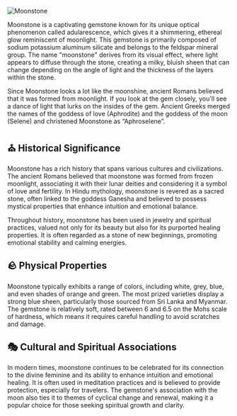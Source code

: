 ![Moonstone](https://img1.tucang.cc/api/image/show/866691c4462ffcf585df787d0c60d6d2)

Moonstone is a captivating gemstone known for its unique optical phenomenon called adularescence, which gives it a shimmering, ethereal glow reminiscent of moonlight. This gemstone is primarily composed of sodium potassium aluminum silicate and belongs to the feldspar mineral group. The name "moonstone" derives from its visual effect, where light appears to diffuse through the stone, creating a milky, bluish sheen that can change depending on the angle of light and the thickness of the layers within the stone.

Since Moonstone looks a lot like the moonshine, ancient Romans believed that it was formed from moonlight. If you look at the gem closely, you'll see a dance of light that lurks on the insides of the gem. Ancient Greeks merged the names of the goddess of love (Aphrodite) and the goddess of the moon (Selene) and christened Moonstone as “Aphroselene”.

## ⛪ Historical Significance

Moonstone has a rich history that spans various cultures and civilizations. The ancient Romans believed that moonstone was formed from frozen moonlight, associating it with their lunar deities and considering it a symbol of love and fertility. In Hindu mythology, moonstone is revered as a sacred stone, often linked to the goddess Ganesha and believed to possess mystical properties that enhance intuition and emotional balance.

Throughout history, moonstone has been used in jewelry and spiritual practices, valued not only for its beauty but also for its purported healing properties. It is often regarded as a stone of new beginnings, promoting emotional stability and calming energies.

## 🪨 Physical Properties

Moonstone typically exhibits a range of colors, including white, grey, blue, and even shades of orange and green. The most prized varieties display a strong blue sheen, particularly those sourced from Sri Lanka and Myanmar. The gemstone is relatively soft, rated between 6 and 6.5 on the Mohs scale of hardness, which means it requires careful handling to avoid scratches and damage.

## 🎭 Cultural and Spiritual Associations

In modern times, moonstone continues to be celebrated for its connection to the divine feminine and its ability to enhance intuition and emotional healing. It is often used in meditation practices and is believed to provide protection, especially for travelers. The gemstone's association with the moon also ties it to themes of cyclical change and renewal, making it a popular choice for those seeking spiritual growth and clarity.